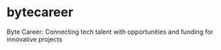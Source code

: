 # bytecareer
Byte Career: Connecting tech talent with opportunities and funding for innovative projects
